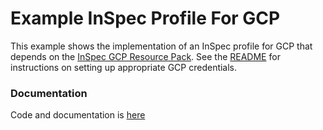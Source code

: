 # Example InSpec Profile For GCP

This example shows the implementation of an InSpec profile for GCP that depends on the [InSpec GCP Resource Pack](https://github.com/inspec/inspec-gcp).  See the [README](https://github.com/inspec/inspec-gcp) for instructions on setting up appropriate GCP credentials.

### Documentation
Code and documentation is [here](https://github.com/inspec/inspec-gcp)